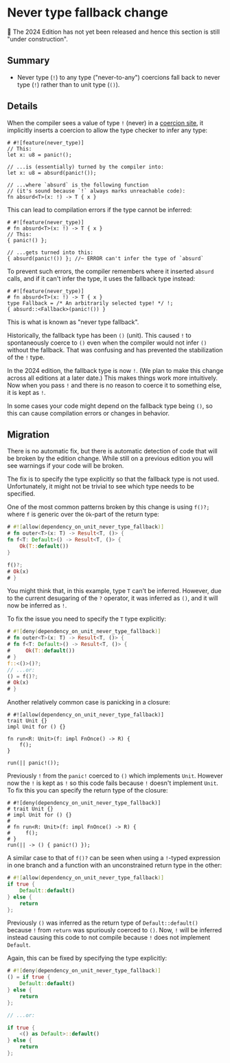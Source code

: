 # Never type fallback change

🚧 The 2024 Edition has not yet been released and hence this section is still "under construction".

## Summary

- Never type (`!`) to any type ("never-to-any") coercions fall back to never type (`!`) rather than to unit type (`()`).

## Details

When the compiler sees a value of type `!` (never) in a [coercion site][], it implicitly inserts a coercion to allow the type checker to infer any type:

```rust,should_panic
# #![feature(never_type)]
// This:
let x: u8 = panic!();

// ...is (essentially) turned by the compiler into:
let x: u8 = absurd(panic!());

// ...where `absurd` is the following function
// (it's sound because `!` always marks unreachable code):
fn absurd<T>(x: !) -> T { x }
```

This can lead to compilation errors if the type cannot be inferred:

```rust,compile_fail,E0282
# #![feature(never_type)]
# fn absurd<T>(x: !) -> T { x }
// This:
{ panic!() };

// ...gets turned into this:
{ absurd(panic!()) }; //~ ERROR can't infer the type of `absurd`
```

To prevent such errors, the compiler remembers where it inserted `absurd` calls, and if it can't infer the type, it uses the fallback type instead:

```rust,should_panic
# #![feature(never_type)]
# fn absurd<T>(x: !) -> T { x }
type Fallback = /* An arbitrarily selected type! */ !;
{ absurd::<Fallback>(panic!()) }
```

This is what is known as "never type fallback".

Historically, the fallback type has been `()` (unit).  This caused `!` to spontaneously coerce to `()` even when the compiler would not infer `()` without the fallback.  That was confusing and has prevented the stabilization of the `!` type.

In the 2024 edition, the fallback type is now `!`.  (We plan to make this change across all editions at a later date.)  This makes things work more intuitively.  Now when you pass `!` and there is no reason to coerce it to something else, it is kept as `!`.

In some cases your code might depend on the fallback type being `()`, so this can cause compilation errors or changes in behavior.

[coercion site]: ../../reference/type-coercions.html#coercion-sites

## Migration

There is no automatic fix, but there is automatic detection of code that will be broken by the edition change.  While still on a previous edition you will see warnings if your code will be broken.

The fix is to specify the type explicitly so that the fallback type is not used.  Unfortunately, it might not be trivial to see which type needs to be specified.

One of the most common patterns broken by this change is using `f()?;` where `f` is generic over the `Ok`-part of the return type:

```rust
# #![allow(dependency_on_unit_never_type_fallback)]
# fn outer<T>(x: T) -> Result<T, ()> {
fn f<T: Default>() -> Result<T, ()> {
    Ok(T::default())
}

f()?;
# Ok(x)
# }
```

You might think that, in this example, type `T` can't be inferred.  However, due to the current desugaring of the `?` operator, it was inferred as `()`, and it will now be inferred as `!`.

To fix the issue you need to specify the `T` type explicitly:

<!-- TODO: edition2024 -->
```rust
# #![deny(dependency_on_unit_never_type_fallback)]
# fn outer<T>(x: T) -> Result<T, ()> {
# fn f<T: Default>() -> Result<T, ()> {
#     Ok(T::default())
# }
f::<()>()?;
// ...or:
() = f()?;
# Ok(x)
# }
```

Another relatively common case is panicking in a closure:

```rust,should_panic
# #![allow(dependency_on_unit_never_type_fallback)]
trait Unit {}
impl Unit for () {}

fn run<R: Unit>(f: impl FnOnce() -> R) {
    f();
}

run(|| panic!());
```

Previously `!` from the `panic!` coerced to `()` which implements `Unit`.  However now the `!` is kept as `!` so this code fails because `!` doesn't implement `Unit`.  To fix this you can specify the return type of the closure:

<!-- TODO: edition2024 -->
```rust,should_panic
# #![deny(dependency_on_unit_never_type_fallback)]
# trait Unit {}
# impl Unit for () {}
#
# fn run<R: Unit>(f: impl FnOnce() -> R) {
#     f();
# }
run(|| -> () { panic!() });
```

A similar case to that of `f()?` can be seen when using a `!`-typed expression in one branch and a function with an unconstrained return type in the other:

```rust
# #![allow(dependency_on_unit_never_type_fallback)]
if true {
    Default::default()
} else {
    return
};
```

Previously `()` was inferred as the return type of `Default::default()` because `!` from `return` was spuriously coerced to `()`.  Now, `!` will be inferred instead causing this code to not compile because `!` does not implement `Default`.

Again, this can be fixed by specifying the type explicitly:

<!-- TODO: edition2024 -->
```rust
# #![deny(dependency_on_unit_never_type_fallback)]
() = if true {
    Default::default()
} else {
    return
};

// ...or:

if true {
    <() as Default>::default()
} else {
    return
};
```

